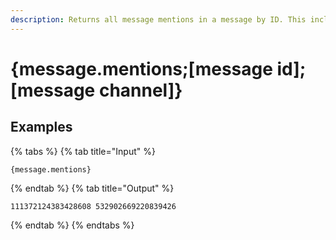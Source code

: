 ```yaml
---
description: Returns all message mentions in a message by ID. This includes user, role and channel mentions.
---
```

# {message.mentions;[message id];[message channel]}
## Examples
{% tabs %}
{% tab title="Input" %}
```text
{message.mentions}
```
{% endtab %}
{% tab title="Output" %}
```text
111372124383428608 532902669220839426
```
{% endtab %}
{% endtabs %}